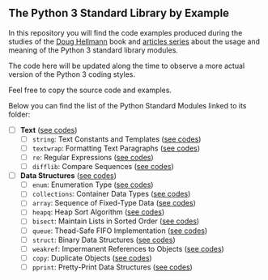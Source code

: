 ## The Python 3 Standard Library by Example

In this repository you will find the code examples produced during the studies 
of the [Doug Hellmann]() book and [articles series]() about the usage and 
meaning of the Python 3 standard library modules.

The code here will be updated along the time to observe a more actual version 
of the Python 3 coding styles.

Feel free to copy the source code and examples.

Below you can find the list of the Python Standard Modules linked to its folder:

- [ ] **Text** ([see codes](./Text/))
  - [ ] `string`: Text Constants and Templates ([see codes](./Text/__string/))
  - [ ] `textwrap`: Formatting Text Paragraphs ([see codes](./Text/__textwrap/))
  - [ ] `re`: Regular Expressions ([see codes](./Text/__re/))
  - [ ] `difflib`: Compare Sequences ([see codes](./Text/__difflib/))
- [ ] **Data Structures** ([see codes](./Data_Structures/))
  - [ ] `enum`: Enumeration Type ([see codes](./Data_Structures/__enum/))
  - [ ] `collections`: Container Data Types ([see codes](./Data_Structures/__collections/))
  - [ ] `array`: Sequence of Fixed-Type Data ([see codes](./Data_Structures/__array/))
  - [ ] `heapq`: Heap Sort Algorithm ([see codes](./Data_Structures/__heapq/))
  - [ ] `bisect`: Maintain Lists in Sorted Order ([see codes](./Data_Structures/__bisect/))
  - [ ] `queue`: Thead-Safe FIFO Implementation ([see codes](./Data_Structures/__queue/))
  - [ ] `struct`: Binary Data Structures ([see codes](./Data_Structures/__struct/))
  - [ ] `weakref`: Impermanent References to Objects ([see codes](./Data_Structures/__weakref/))
  - [ ] `copy`: Duplicate Objects ([see codes](./Data_Structures/__copy/))
  - [ ] `pprint`: Pretty-Print Data Structures ([see codes](./Data_Structures/__pprint/))
